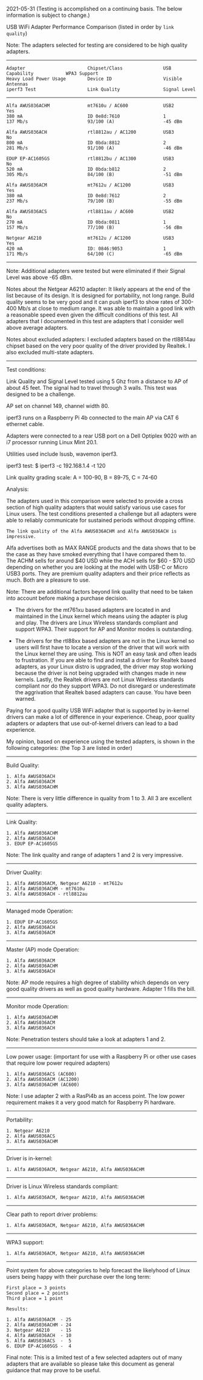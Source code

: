 2021-05-31 (Testing is accomplished on a continuing basis. The below information is subject to change.)

USB WiFi Adapter Performance Comparison (listed in order by ```link quality```)

Note: The adapters selected for testing are considered to be high quality adapters. 

-----
```
Adapter                       Chipset/Class               USB Capability            WPA3 Support
Heavy Load Power Usage        Device ID                   Visible Antennas
iperf3 Test                   Link Quality                Signal Level
```
-----
```
Alfa AWUS036ACHM              mt7610u / AC600             USB2                      Yes
380 mA                        ID 0e8d:7610                1
137 Mb/s                      93/100 (A)                  -45 dBm

Alfa AWUS036ACH               rtl8812au / AC1200          USB3                      No
800 mA                        ID 0bda:8812                2
281 Mb/s                      91/100 (A)                  -46 dBm

EDUP EP-AC1605GS              rtl8812bu / AC1300          USB3                      No
520 mA                        ID 0bda:b812                2
305 Mb/s                      84/100 (B)                  -51 dBm

Alfa AWUS036ACM               mt7612u / AC1200            USB3                      Yes
380 mA                        ID 0e8d:7612                2
237 Mb/s                      79/100 (B)                  -55 dBm

Alfa AWUS036ACS               rtl8811au / AC600           USB2                      No
270 mA                        ID 0bda:0811                1
157 Mb/s                      77/100 (B)                  -56 dBm

Netgear A6210                 mt7612u / AC1200            USB3                      Yes
420 mA                        ID: 0846:9053               1
171 Mb/s                      64/100 (C)                  -65 dBm

```
-----

Note: Additional adapters were tested but were eliminated if their Signal
Level was above -65 dBm.

Notes about the Netgear A6210 adapter: It likely appears at the end of
the list because of its design. It is designed for portability, not long
range. Build quality seems to be very good and it can push iperf3 to
show rates of 300-400 Mb/s at close to medium range. It was able to 
maintain a good link with a reasonable speed even given the difficult
conditions of this test. All adapters that I documented in this test are
adapters that I consider well above average adapters.

Notes about excluded adapters: I excluded adapters based on the rtl8814au
chipset based on the very poor quality of the driver provided by Realtek.
I also excluded multi-state adapters.

-----

Test conditions:

Link Quality and Signal Level tested using 5 Ghz from a distance to AP
of about 45 feet. The signal had to travel through 3 walls. This test was
designed to be a challenge.

AP set on channel 149, channel width 80.

iperf3 runs on a Raspberry Pi 4b connected to the main AP via CAT 6
ethernet cable.

Adapters were connected to a rear USB port on a Dell Optiplex 9020
with an i7 processor running Linux Mint 20.1.

Utilities used include lsusb, wavemon iperf3.

iperf3 test: $ iperf3 -c 192.168.1.4 -t 120

Link quality grading scale: A = 100-90, B = 89-75, C = 74-60

Analysis:

The adapters used in this comparison were selected to provide a cross section
of high quality adapters that would satisfy various use cases for Linux users.
The test conditions presented a challenge but all adapters were able to reliably
communicate for sustained periods without dropping offline.

```The link quality of the Alfa AWUS036ACHM and Alfa AWUS036ACH is impressive.```

Alfa  advertises both as MAX RANGE products and the data shows that to be the case
as they have smoked everything that I have compared them to. The ACHM sells for
around $40 USD while the ACH sells for $60 - $70 USD depending on whether you are
looking at the model with USB-C or Micro USB3 ports. They are premium quality
adapters and their price reflects as much. Both are a pleasure to use.

Note: There are additional factors beyond link quality that need to be taken into
account before making a purchase decision.

- The drivers for the mt761xu based adapters are located in and maintained in the
Linux kernel which means using the adapter is plug and play. The drivers are Linux
Wireless standards compliant and support WPA3. Their support for AP and Monitor modes
is outstanding.

- The drivers for the rtl88xx based adapters are not in the Linux kernel so users will
first have to locate a version of the driver that will work with the Linux kernel
they are using. This is NOT an easy task and often leads to frustration. If you are
able to find and install a driver for Realtek based adapters, as your Linux distro is
upgraded, the driver may stop working because the driver is not being upgraded with
changes made in new kernels. Lastly, the Realtek drivers are not Linux Wireless standards
compliant nor do they support WPA3. Do not disregard or underestimate the aggrivation that
Realtek based adapters can cause. You have been warned.

Paying for a good quality USB WiFi adapter that is supported by in-kernel drivers can make
a lot of difference in your experience. Cheap, poor quality adapters or adapters that use
out-of-kernel drivers can lead to a bad experience.

My opinion, based on experience using the tested adapters, is shown in the following
categories: (the Top 3 are listed in order)

-----

Build Quality:
```
1. Alfa AWUS036ACH
2. Alfa AWUS036ACM
3. Alfa AWUS036ACHM
```
Note: There is very little difference in quality from 1 to 3. All 3 are excellent quality adapters.

-----

Link Quality:
```
1. Alfa AWUS036ACHM
2. Alfa AWUS036ACH
3. EDUP EP-AC1605GS

```
Note: The link quality and range of adapters 1 and 2 is very impressive.

-----

Driver Quality:
```
1. Alfa AWUS036ACM, Netgear A6210 - mt7612u
2. Alfa AWUS036ACHM - mt7610u
3. Alfa AWUS036ACH - rtl8812au
```
-----

Managed mode Operation:
```
1. EDUP EP-AC1605GS
2. Alfa AWUS036ACH
3. Alfa AWUS036ACM
```
-----

Master (AP) mode Operation:
```
1. Alfa AWUS036ACM
2. Alfa AWUS036ACHM
3. Alfa AWUS036ACH
```
Note: AP mode requires a high degree of stability which depends on very good quality drivers as well as good quality hardware. Adapter 1 fills the bill.

-----

Monitor mode Operation:
```
1. Alfa AWUS036ACHM
2. Alfa AWUS036ACM
3. Alfa AWUS036ACH
```
Note: Penetration testers should take a look at adapters 1 and 2.

-----

Low power usage:
(important for use with a Raspberry Pi or other use cases that require low power required adapters)
```
1. Alfa AWUS036ACS (AC600)
2. Alfa AWUS036ACM (AC1200)
3. Alfa AWUS036ACHM (AC600)
```
Note: I use adapter 2 with a RasPi4b as an access point. The low power requirement makes it a very good match for Raspberry Pi hardware.

-----

Portability:
```
1. Netgear A6210
2. Alfa AWUS036ACS
3. Alfa AWUS036ACHM
```
-----

Driver is in-kernel:
```
1. Alfa AWUS036ACM, Netgear A6210, Alfa AWUS036ACHM
```
-----

Driver is Linux Wireless standards compliant:
```
1. Alfa AWUS036ACM, Netgear A6210, Alfa AWUS036ACHM
```
-----

Clear path to report driver problems:
```
1. Alfa AWUS036ACM, Netgear A6210, Alfa AWUS036ACHM
```
-----

WPA3 support:
```
1. Alfa AWUS036ACM, Netgear A6210, Alfa AWUS036ACHM
```
-----

Point system for above categories to help forecast the likelyhood
of Linux users being happy with their purchase over the long term:
```
First place = 3 points
Second place = 2 points
Third place = 1 point

Results:

1. Alfa AWUS036ACM  - 25
2. Alfa AWUS036ACHM - 24
3. Netgear A6210    - 15
4. Alfa AWUS036ACH  - 10
5. Alfa AWUS036ACS  -  5
6. EDUP EP-AC1605GS -  4
```

Final note: This is a limited test of a few selected adapters out of
many adapters that are available so please take this document
as general guidance that may prove to be useful.
